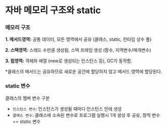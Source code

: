 # 자바 메모리 구조와 static

### 메모리 구조
**1. 메서드영역:** 공통 데이터, 모든 영역에서 공유 (클래스, static, 런타임 상수 풀)

**2. 스택영역:** 스레드 수만큼 생성됨, 스택 프레임 생성 (함수, 지역변수/매개변수)

**3. 힙영역:** 객체와 배열 (new로 생성되는 인스턴스 등), GC가 동작함.

*클래스의 메서드는 공유하므로 새로운 공간에 할당하지 않고 메서드 영역에 할당된다.

### static 변수
클래스의 멤버 변수 구분
- `인스턴스 변수`: 인스턴스가 생성될 때마다 인스턴스 안에 생성
- `클래스 변수`: 클래스에 소속된 변수로 프로그램 실행시 1개 생성 후 공유, 정적 변수 == static 변수
